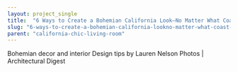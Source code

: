 ```yaml
---
layout: project_single
title:  "6 Ways to Create a Bohemian California Look—No Matter What Coast You Live On"
slug: "6-ways-to-create-a-bohemian-california-lookno-matter-what-coast-you-live-on"
parent: "california-chic-living-room"
---
```

Bohemian decor and interior Design tips by Lauren Nelson Photos | Architectural Digest